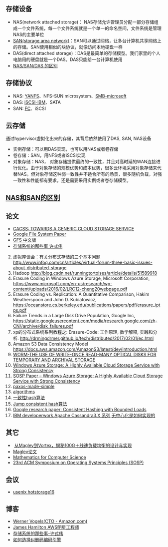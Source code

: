 ## 存储设备

+ NAS(network attached storage)： NAS存储允许管理员分配一部分存储组成一个文件系统，每一个文件系统就是一个单一的命名空间，文件系统是管理NAS的主要单位
+ [SAN(storage area network)](http://searchstorage.techtarget.com/definition/storage-area-network-SAN)：SAN可以通过网络，让多台计算机共享网络上的存储。SAN使用相似的块协议，就像访问本地硬盘一样
+ DAS(direct attached storage)：DAS是最简单的存储模型。我们家里的个人电脑用的硬盘就是一个DAS。DAS只能给一台计算机使用
+ [NAS/SAN/DAS 的区别](http://www.imexresearch.com/pdfs/sasnassan.pdf)


## 存储协议

+ NAS: [YANFS](https://blogs.oracle.com/shepler/entry/yanfs_is_the_new_webnfs)、NFS-SUN microsystem、[SMB-microsoft](http://searchnetworking.techtarget.com/definition/Server-Message-Block-Protocol)
+ DAS: [iSCSI-IBM](http://searchstorage.techtarget.com/definition/iSCSI)、SATA
+ SAN: [FC](http://searchstorage.techtarget.com/definition/Fibre-Channel)、iSCSI

## 云存储

通过hypervisor虚拟化出来的存储，其背后依然使用了DAS, SAN, NAS设备

+ 实例存储：可以用DAS实现，也可以用NAS或者卷存储
+ 卷存储：SAN，用NFS或者iSCSI实现
+ 对象存储：NAS， 对象存储提供最终的一致性，并且对高时延的WAN连接进行优化。由于对象存储的规模优势和成本优势，很多云环境采用对象存储来代替NAS。但对象存储这种弱一致性并不适合所有的场景，很多随机负载，对强一致性和性能都有要求，还是需要采用实例或者卷存储模型。

## [NAS和SAN的区别](http://searchstorage.techtarget.com/answer/SAN-vs-NAS-A-diagram-of-the-differences)

## 论文

+ [CACSS: TOWARDS A GENERIC CLOUD STORAGE SERVICE](http://www.leonli.co.uk/blog/wp-content/uploads/2012/05/CACSS-TOWARDS-A-GENERIC-CLOUD-STORAGE-SERVICE.pdf)
+ [Google File System Paper](https://static.googleusercontent.com/media/research.google.com/zh-CN//archive/gfs-sosp2003.pdf)
+ [GFS 中文版](http://blog.bizcloudsoft.com/wp-content/uploads/Google-File-System%E4%B8%AD%E6%96%87%E7%89%88_1.0.pdf)
+ [存储系统的那些事 许式伟]( http://www.infoq.com/cn/articles/storage-system-stuff)
2. 虚拟座谈会：有关分布式存储的三个基本问题 http://www.infoq.com/cn/articles/virtual-forum-three-basic-issues-about-distributed-storage
3. Hadoop http://blog.csdn.net/runningtortoises/article/details/51589918
4. Erasure Coding in Windows Azure Storage, Microsoft Corporation, https://www.microsoft.com/en-us/research/wp-content/uploads/2016/02/LRC12-cheng20webpage.pdf
5. Erasure Coding vs. Replication: A Quantitative Comparison, Hakim Weatherspoon and John D. Kubiatowicz, https://oceanstore.cs.berkeley.edu/publications/papers/pdf/erasure_iptps.pdf
6. Failure Trends in a Large Disk Drive Population, Google Inc, https://static.googleusercontent.com/media/research.google.com/zh-CN//archive/disk_failures.pdf
7. xp的分布式系统系列教程之: Erasure-Code: 工作原理, 数学解释, 实践和分析. http://drmingdrmer.github.io/tech/distributed/2017/02/01/ec.html
8. Amazon S3 Data Consistency Model https://docs.aws.amazon.com/AmazonS3/latest/dev/Introduction.html
9. [WORM-THE USE OF WRITE-ONCE READ-MANY OPTICAL DISKS FOR TEMPORARY AND ARCHIVAL STORAGE](https://pubs.usgs.gov/of/1992/0036/report.pdf)
10. [Windows Azure Storage: A Highly Available Cloud Storage Service with Strong Consistency ](http://sigops.org/sosp/sosp11/current/2011-Cascais/printable/11-calder.pdf)
11. [SOSP Paper – Windows Azure Storage: A Highly Available Cloud Storage Service with Strong Consistency](https://blogs.msdn.microsoft.com/windowsazurestorage/2011/11/20/sosp-paper-windows-azure-storage-a-highly-available-cloud-storage-service-with-strong-consistency/)
12. [paxos-made-simple](https://www.microsoft.com/en-us/research/publication/paxos-made-simple/)
13. [algorithms](https://www.microsoft.com/en-us/research/research-area/algorithms/)
14. [一致性hash算法](http://blog.csdn.net/sparkliang/article/details/5279393)
15. [Jump consistent hash算法](https://arxiv.org/ftp/arxiv/papers/1406/1406.2294.pdf)
16. [Google research paper: Consistent Hashing with Bounded Loads](http://chinagdg.org/2017/04/consistent-hashing-with-bounded-loads/)
17. [IBM developerwork,Apache Cassandra3.X 系列,无中心化是如何实现的](https://www.ibm.com/developerworks/cn/opensource/os-cn-apache-cassandra3x3/index.html)

## 其它

+  [从Maglev到Vortex，揭秘100G＋线速负载均衡的设计与实现](http://www.infoq.com/cn/articles/Maglev-Vortex)
+  [Maglev论文](http://static.googleusercontent.com/media/research.google.com/en//pubs/archive/44824.pdf)
+  [Mathematics for Computer Science](https://ocw.mit.edu/courses/electrical-engineering-and-computer-science/6-042j-mathematics-for-computer-science-fall-2005/lecture-notes/)
+  [23rd ACM Symposium on Operating Systems Principles (SOSP)](http://sosp2011.gsd.inesc-id.pt/)

## 会议

+ [usenix hotstorage16](https://www.usenix.org/conference/hotstorage16/workshop-program)

## 博客

+ [Werner Vogels(CTO - Amazon.com)](http://www.allthingsdistributed.com/2007/10/amazons_dynamo.html)
+ [James Hamilton AWS明星工程师](http://mvdirona.com/jrh/Work/)
+ [存储系统的那些事-许式伟](http://www.infoq.com/cn/articles/storage-system-stuff)
+ [如何选择纠删码编码引擎](https://community.qingcloud.com/topic/862/%E5%A6%82%E4%BD%95%E9%80%89%E6%8B%A9%E7%BA%A0%E5%88%A0%E7%A0%81%E7%BC%96%E7%A0%81%E5%BC%95%E6%93%8E)

